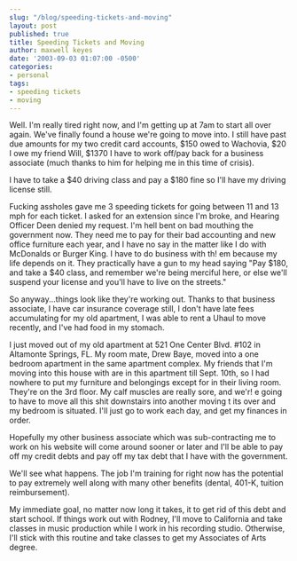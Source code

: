 ```yaml
---
slug: "/blog/speeding-tickets-and-moving"
layout: post
published: true
title: Speeding Tickets and Moving
author: maxwell keyes
date: '2003-09-03 01:07:00 -0500'
categories:
- personal
tags:
- speeding tickets
- moving
---
```


Well. I'm really tired right now, and I'm getting up at 7am to start all over
again. We've finally found a house we're going to move into. I still have past
due amounts for my two credit card accounts, $150 owed to Wachovia, $20 I owe my
friend Will, $1370 I have to work off/pay back for a business associate (much
thanks to him for helping me in this time of crisis).

I have to take a $40 driving class and pay a $180 fine so I'll have my driving
license still.

Fucking assholes gave me 3 speeding tickets for going between 11 and 13 mph for
each ticket. I asked for an extension since I'm broke, and Hearing Officer Deen
denied my request. I'm hell bent on bad mouthing the government now. They need
me to pay for their bad accounting and new office furniture each year, and I
have no say in the matter like I do with McDonalds or Burger King. I have to do
business with th! em because my life depends on it. They practically have a gun
to my head saying "Pay $180, and take a $40 class, and remember we're being
merciful here, or else we'll suspend your license and you'll have to live on the
streets."


So anyway...things look like they're working out. Thanks to that business
associate, I have car insurance coverage still, I don't have late fees
accumulating for my old apartment, I was able to rent a Uhaul to move recently,
and I've had food in my stomach.

I just moved out of my old apartment at 521 One Center Blvd. #102 in Altamonte
Springs, FL. My room mate, Drew Baye, moved into a one bedroom apartment in the
same apartment complex. My friends that I'm moving into this house with are in
this apartment till Sept. 10th, so I had nowhere to put my furniture and
belongings except for in their living room. They're on the 3rd floor. My calf
muscles are really sore, and we'r! e going to have to move all this shit
downstairs into another moving t its over and my bedroom is situated. I'll just
go to work each day, and get my finances in order.

Hopefully my other business associate which was sub-contracting me to work on
his website will come around sooner or later and I'll be able to pay off my
credit debts and pay off my tax debt that I have with the government.

We'll see what happens. The job I'm training for right now has the potential to
pay extremely well along with many other benefits (dental, 401-K, tuition
reimbursement).

My immediate goal, no matter now long it takes, it to get rid of this debt and
start school. If things work out with Rodney, I'll move to California and take
classes in music production while I work in his recording studio. Otherwise,
I'll stick with this routine and take classes to get my Associates of Arts
degree.
